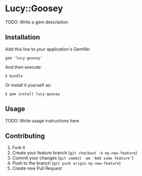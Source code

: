 # Lucy::Goosey

TODO: Write a gem description

## Installation

Add this line to your application's Gemfile:

    gem 'lucy-goosey'

And then execute:

    $ bundle

Or install it yourself as:

    $ gem install lucy-goosey

## Usage

TODO: Write usage instructions here

## Contributing

1. Fork it
2. Create your feature branch (`git checkout -b my-new-feature`)
3. Commit your changes (`git commit -am 'Add some feature'`)
4. Push to the branch (`git push origin my-new-feature`)
5. Create new Pull Request
